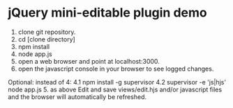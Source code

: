 jQuery mini-editable plugin demo
================================
1. clone git repository.
2. cd [clone directory]
3. npm install
4. node app.js
5. open a web browser and point at localhost:3000.
6. open the javascript console in your browser to see logged changes.

Optional: instead of 4:
4.1 npm install -g supervisor
4.2 supervisor -e 'js|hjs' node app.js
5. as above
Edit and save views/edit.hjs and/or javascript files and the browser will automatically be refreshed.
